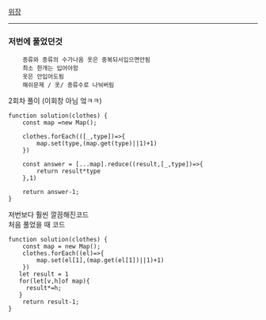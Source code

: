 [위장](https://programmers.co.kr/learn/courses/30/lessons/42578?language=javascript)

---

### 저번에 풀었던것

        종류와 종류의 수가나옴 옷은 중복되서입으면안됨
        최소 한개는 입어야함
        옷은 안입어도됨
        해쉬문제 / 옷/ 종류수로 나눠버림

2회차 풀이 (이회창 아님 엌ㅋㅋ)
```JS
function solution(clothes) {
    const map =new Map();
    
    clothes.forEach(([_,type])=>{
        map.set(type,(map.get(type)||1)+1)
    })
   
    const answer = [...map].reduce((result,[_,type])=>{
        return result*type
    },1)
    
    return answer-1;
}
```
저번보다 훨씬 깔끔해진코드    
처음 풀었을 때 코드

```JS
function solution(clothes) {
    const map = new Map();
    clothes.forEach((el)=>{
        map.set(el[1],(map.get(el[1])||1)+1)
    })
   let result = 1
   for(let[v,h]of map){
     result*=h; 
   }
    return result-1;
}
```